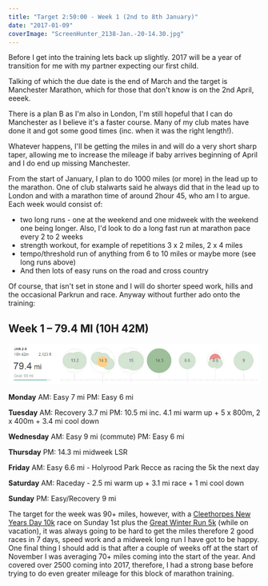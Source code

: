 ```yaml
---
title: "Target 2:50:00 - Week 1 (2nd to 8th January)"
date: "2017-01-09"
coverImage: "ScreenHunter_2138-Jan.-20-14.30.jpg"
---
```


Before I get into the training lets back up slightly. 2017 will be a year of transition for me with my partner expecting our first child.

Talking of which the due date is the end of March and the target is Manchester Marathon, which for those that don't know is on the 2nd April, eeeek.

There is a plan B as I'm also in London, I'm still hopeful that I can do Manchester as I believe it's a faster course. Many of my club mates have done it and got some good times (inc. when it was the right length!).

Whatever happens, I'll be getting the miles in and will do a very short sharp taper, allowing me to increase the mileage if baby arrives beginning of April and I do end up missing Manchester.

From the start of January, I plan to do 1000 miles (or more) in the lead up to the marathon. One of club stalwarts said he always did that in the lead up to London and with a marathon time of around 2hour 45, who am I to argue. Each week would consist of:

- two long runs - one at the weekend and one midweek with the weekend one being longer. Also, I'd look to do a long fast run at marathon pace every 2 to 2 weeks
- strength workout, for example of repetitions 3 x 2 miles, 2 x 4 miles
- tempo/threshold run of anything from 6 to 10 miles or maybe more (see long runs above)
- And then lots of easy runs on the road and cross country

Of course, that isn't set in stone and I will do shorter speed work, hills and the occasional Parkrun and race. Anyway without further ado onto the training:

## Week 1 – 79.4 MI (10H 42M)

[![Training Log - Week 1 (2nd to 8th January)](images/ScreenHunter_2138-Jan.-20-14.30.jpg)](http://dlw.me.uk/wp-content/uploads/2017/01/ScreenHunter_2138-Jan.-20-14.30.jpg)

**Monday** AM: Easy 7 mi PM: Easy 6 mi

**Tuesday** AM: Recovery 3.7 mi PM: 10.5 mi inc. 4.1 mi warm up + 5 x 800m, 2 x 400m + 3.4 mi cool down

**Wednesday** AM: Easy 9 mi (commute) PM: Easy 6 mi

**Thursday** PM: 14.3 mi midweek LSR

**Friday** AM: Easy 6.6 mi - Holyrood Park Recce as racing the 5k the next day

**Saturday** AM: Raceday - 2.5 mi warm up + 3.1 mi race + 1 mi cool down

**Sunday** PM: Easy/Recovery 9 mi

The target for the week was 90+ miles, however, with a [Cleethorpes New Years Day 10k](http://dlw.me.uk/2017/01/19/cleethorpes-new-years-day-10k/) race on Sunday 1st plus the [Great Winter Run 5k](http://dlw.me.uk/2017/01/20/great-winter-run-5k/) (while on vacation), it was always going to be hard to get the miles therefore 2 good races in 7 days, speed work and a midweek long run I have got to be happy. One final thing I should add is that after a couple of weeks off at the start of November I was averaging 70+ miles coming into the start of the year. And covered over 2500 coming into 2017, therefore, I had a strong base before trying to do even greater mileage for this block of marathon training.
